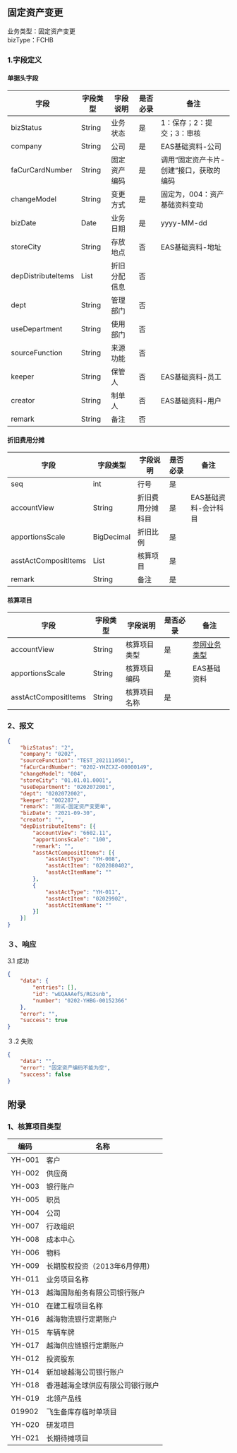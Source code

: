 ## 固定资产变更

业务类型：固定资产变更<br>
bizType：FCHB<br>

### 1.字段定义
#### 单据头字段

| 字段               | 字段类型   | 字段说明       | 是否必录 | 备注                               |
| ------------------ | ---------- | -------------- | -------- | ---------------------------------- |
| bizStatus          | String     | 业务状态       | 是       | 1：保存；2：提交；3：审核          |
| company            | String     | 公司           | 是       | EAS基础资料-公司                   |
| faCurCardNumber    | String     | 固定资产编码   | 是       | 调用“固定资产卡片-创建”接口，获取的编码 |
| changeModel       | String     | 变更方式       | 是       | 固定为，004：资产基础资料变动                  |
| bizDate | Date  | 业务日期 | 是       | yyyy-MM-dd |
| storeCity          | String     | 存放地点       | 否   | EAS基础资料-地址                   |
| depDistributeItems | List       | 折旧分配信息   | 否      |                        |
| dept  | String     | 管理部门   | 否       |                                    |
| useDepartment      | String     | 使用部门       | 否       |                                    |
| sourceFunction     | String     | 来源功能       | 否       |                                    |
| keeper      | String     | 保管人      | 否       | EAS基础资料-员工 |
| creator            | String     | 制单人         | 否       | EAS基础资料-用户 |
| remark             | String     | 备注           | 否       |                                    |

#### 折旧费用分摊

| 字段                 | 字段类型   | 字段说明         | 是否必录 | 备注                 |
| -------------------- | ---------- | ---------------- | -------- | -------------------- |
| seq                  | int        | 行号             | 是       |                      |
| accountView          | String     | 折旧费用分摊科目 | 是       | EAS基础资料-会计科目 |
| apportionsScale      | BigDecimal | 折旧比例         | 是       |                      |
| asstActCompositItems | List       | 核算项目         | 是       |                      |
| remark               | String     | 备注             | 是       |                      |


#### 核算项目

| 字段                 | 字段类型 | 字段说明     | 是否必录 | 备注                         |
| -------------------- | -------- | ------------ | -------- | ---------------------------- |
| accountView          | String   | 核算项目类型 | 是       | [参照业务类型](#asstActType) |
| apportionsScale      | String   | 核算项目编码 | 是       | EAS基础资料                  |
| asstActCompositItems | String   | 核算项目名称 | 是       |                              |


### 2、报文
```json
{
	"bizStatus": "2",
	"company": "0202",
	"sourceFunction": "TEST_2021110501",
	"faCurCardNumber": "0202-YHZCXZ-00000149",
	"changeModel": "004",
	"storeCity": "01.01.01.0001",
	"useDepartment": "0202072001",
	"dept": "0202072002",
	"keeper": "002287",
	"remark": "测试-固定资产变更单",
	"bizDate": "2021-09-30",
	"creator": "",
	"depDistributeItems": [{
		"accountView": "6602.11",
		"apportionsScale": "100",
		"remark": "",
		"asstActCompositItems": [{
			"asstActType": "YH-008",
			"asstActItem": "0202080402",
			"asstActItemName": ""
		},
		{
			"asstActType": "YH-011",
			"asstActItem": "02029902",
			"asstActItemName": ""
		}]
	}]
}
```

### ３、响应
3.1 成功
```json
{
	"data": {
		"entries": [],
		"id": "wEQAAAefS/RG3snb",
		"number": "0202-YHBG-00152366"
	},
	"error": "",
	"success": true
}
```

３.2 失败
```json
{
	"data": "",
	"error": "固定资产编码不能为空",
	"success": false
}
```


## 附录

### <span id="asstActType">1、核算项目类型</span>

| 编码 | 名称         |
| ---- | ------------ |
| YH-001 | 客户 |
| YH-002 | 供应商 |
| YH-003 | 银行账户 |
| YH-005 | 职员 |
| YH-004 | 公司 |
| YH-007 | 行政组织 |
| YH-008 | 成本中心 |
| YH-006 | 物料 |
| YH-009 | 长期股权投资（2013年6月停用） |
| YH-011 | 业务项目名称 |
| YH-013 | 越海国际船务有限公司银行账户 |
| YH-010 | 在建工程项目名称 |
| YH-016 | 越海物流银行定期账户 |
| YH-015 | 车辆车牌 |
| YH-017 | 越海供应链银行定期账户 |
| YH-012 | 投资股东 |
| YH-014 | 新加坡越海公司银行账户 |
| YH-018 | 香港越海全球供应有限公司银行账户 |
| YH-019 | 北领产品线 |
| 019902 | 飞生备库存临时单项目 |
| YH-020 | 研发项目 |
| YH-021 | 长期待摊项目 |